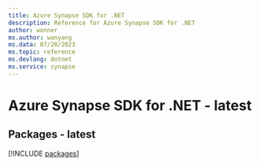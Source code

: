 ```yaml
---
title: Azure Synapse SDK for .NET
description: Reference for Azure Synapse SDK for .NET
author: wonner
ms.author: wanyang
ms.data: 07/28/2023
ms.topic: reference
ms.devlang: dotnet
ms.service: synapse
---
```

# Azure Synapse SDK for .NET - latest
## Packages - latest
[!INCLUDE [packages](synapse-index.md)]